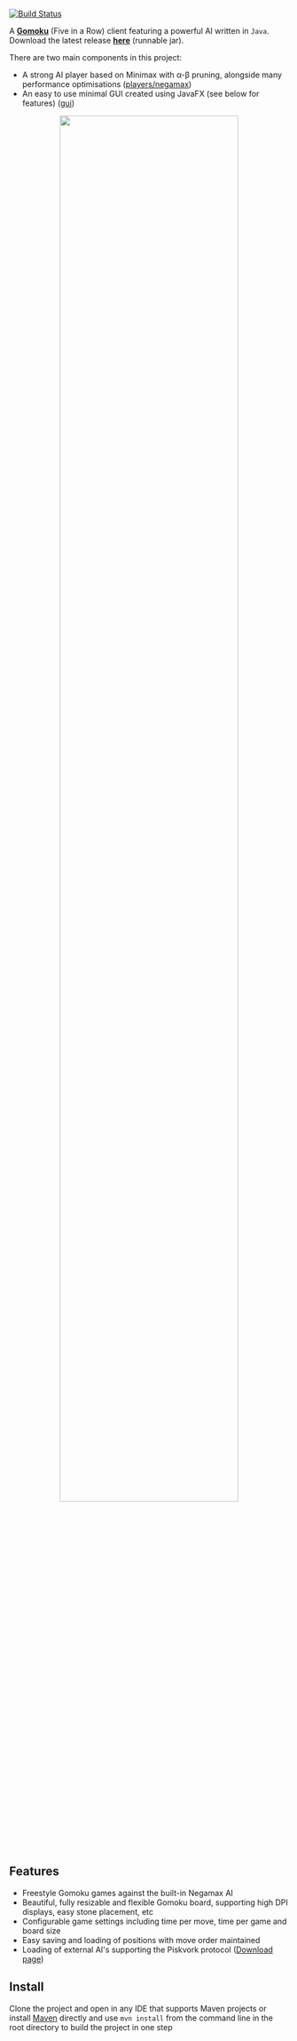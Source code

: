 [![Build Status](https://travis-ci.org/haslam22/gomoku.svg?branch=master)](https://travis-ci.org/haslam22/gomoku)

A [**Gomoku**](https://en.wikipedia.org/wiki/Gomoku) (Five in a Row) client featuring a powerful AI written in `Java`. Download the latest release [**here**](https://github.com/haslam22/gomoku/releases) (runnable jar).

There are two main components in this project:

* A strong AI player based on Minimax with α-β pruning, alongside many performance optimisations ([players/negamax](src/main/java/players/negamax))
* An easy to use minimal GUI created using JavaFX (see below for features) ([gui](src/main/java/gui))

<p align="center"><img width="80%" src="http://i.imgur.com/XRh8hDB.png" /></p>

## Features
- Freestyle Gomoku games against the built-in Negamax AI
- Beautiful, fully resizable and flexible Gomoku board, supporting high DPI displays, easy stone placement, etc
- Configurable game settings including time per move, time per game and board size
- Easy saving and loading of positions with move order maintained
- Loading of external AI's supporting the Piskvork protocol ([Download page](http://gomocup.org/download-gomoku-ai/))

## Install
Clone the project and open in any IDE that supports Maven projects or install [Maven](https://maven.apache.org/download.cgi) directly and use `mvn install` from the command line in the root directory to build the project in one step
